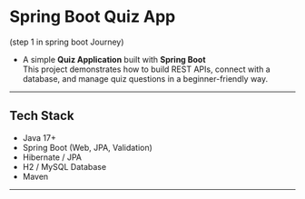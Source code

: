# Spring Boot Quiz App

(step 1 in spring boot Journey) 
 - A simple **Quiz Application** built with **Spring Boot**   
This project demonstrates how to build REST APIs, connect with a database, and manage quiz questions in a beginner-friendly way.

---

##  Tech Stack
- Java 17+  
- Spring Boot (Web, JPA, Validation)  
- Hibernate / JPA  
- H2 / MySQL Database  
- Maven  

---


